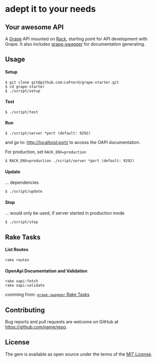 # adept it to your needs

## Your awesome API

A [Grape](http://github.com/ruby-grape/grape) API mounted on [Rack](https://github.com/rack/rack), starting point for API development with Grape. It also includes [grape-swagger](http://github.com/ruby-grape/grape-swagger) for documentation generating.


## Usage

#### Setup

```
$ git clone git@github.com:LeFnord/grape-starter.git
$ cd grape-starter
$ ./script/setup
```

#### Test

```
$ ./script/test
```

#### Run

```
$ ./script/server *port (default: 9292)
```
and go to: [http://localhost:port/](http://localhost:9292/)
to access the OAPI documentation.

For production, set `RACK_ENV=production`
```
$ RACK_ENV=production ./script/server *port (default: 9292)
```

#### Update

… dependencies
```
$ ./script/update
```

#### Stop

… would only be used, if server started in production mode
```
$ ./script/stop
```

## Rake Tasks

#### List Routes

```
rake routes
```

#### OpenApi Documentation and Validation

```
rake oapi:fetch
rake oapi:validate
```
comming from: [`grape-swagger` Rake Tasks](https://github.com/ruby-grape/grape-swagger#rake-tasks)


## Contributing

Bug reports and pull requests are welcome on GitHub at https://github.com/name/repo.


## License

The gem is available as open source under the terms of the [MIT License](LICENSE).
